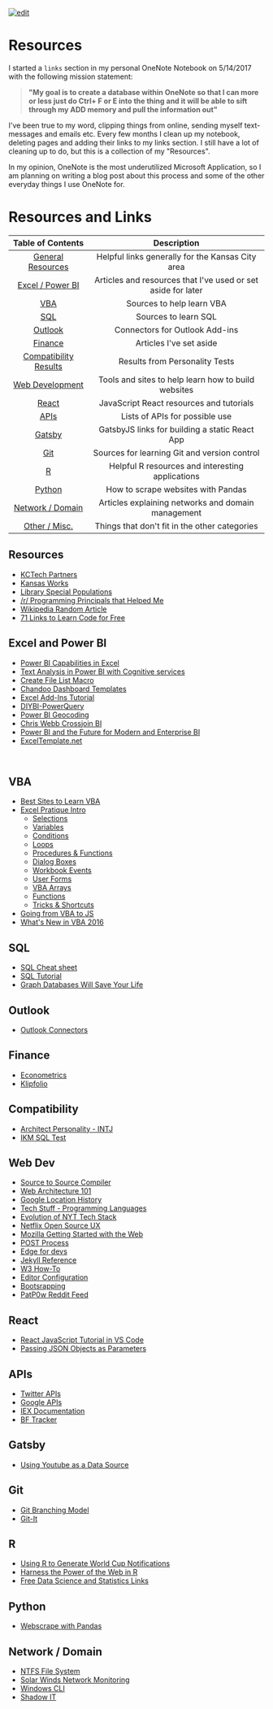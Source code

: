 <a href="https://github.com/prp1277/resources/edit/master/README.md"><img src="https://img.shields.io/github/issues/prp1277/resources.svg?label=edit%20this%20page&logo=github&style=plastic" alt="edit"/></a>


# Resources

I started a `links` section in my personal OneNote Notebook on 5/14/2017 with the following mission statement:

> **"My goal is to create a database within OneNote so that I can more or less just do Ctrl+ F or E into the thing and it will be able to sift through my ADD memory and pull the information out"**

I've been true to my word, clipping things from online, sending myself text-messages and emails etc. Every few months I clean up my notebook, deleting pages and adding their links to my links section. I still have a lot of cleaning up to do, but this is a collection of my "Resources".

In my opinion, OneNote is the most underutilized Microsoft Application, so I am planning on writing a blog post about this process and some of the other everyday things I use OneNote for.

# Resources and Links

| Table of Contents | Description | 
|:-----:|:-----:|
| [General Resources](https://github.com/prp1277/resources#resources) | Helpful links generally for the Kansas City area             |
| [Excel / Power BI](https://github.com/prp1277/resources#excel-and-power-bi) | Articles and resources that I've used or set aside for later |
| [VBA](https://github.com/prp1277/resources#VBA) | Sources to help learn VBA |
| [SQL](https://github.com/prp1277/resources#SQL) | Sources to learn SQL |
| [Outlook](https://github.com/prp1277/resources#Outlook) | Connectors for Outlook Add-ins |
| [Finance](https://github.com/prp1277/resources#Finance) | Articles I've set aside |
| [Compatibility Results](https://github.com/prp1277/resources#Compatibility) | Results from Personality Tests |
| [Web Development](https://github.com/prp1277/resources#Web-Dev) | Tools and sites to help learn how to build websites |
| [React](https://github.com/prp1277/resources#React) | JavaScript React resources and tutorials |
| [APIs](https://github.com/prp1277/resources#APIs) | Lists of APIs for possible use |
| [Gatsby](https://github.com/prp1277/resources#Gatsby) | GatsbyJS links for building a static React App |
| [Git](https://github.com/prp1277/resources#Git) | Sources for learning Git and version control |
| [R](https://github.com/prp1277/resources#R) | Helpful R resources and interesting applications |
| [Python](https://github.com/prp1277/resources#Python) | How to scrape websites with Pandas |
| [Network / Domain](https://github.com/prp1277/resources#network--domain) | Articles explaining networks and domain management |
| [Other / Misc.](https://github.com/prp1277/resources#other-misc) | Things that don't fit in the other categories |

## Resources

- [KCTech Partners](http://www.kctechcouncil.com/partners) <br/>
- [Kansas Works](https://www.kansasworks.com/ada/r/jobs/10621165) <br/>
- [Library Special Populations](https://www.kclibrary.org/business-career/find-job/find-employment-special-populations) <br/>
- [/r/ Programming Principals that Helped Me](https://www.reddit.com/r/learnprogramming/comments/8kvo5s/programming_principles_that_helped_me/?st=JHFQLU5J&sh=aa898404) <br/>
- [Wikipedia Random Article](https://en.wikipedia.org/wiki/Special:Random) <br/>
- [71 Links to Learn Code for Free](https://learntocodewith.me/posts/code-for-free/) <br/>

## Excel and Power BI

- [Power BI Capabilities in Excel](https://dev.office.com/blogs/azure-machine-learning-javascript-custom-functions-and-power-bi-custom-visuals-further-expand-developers-capabilities-with-excel) <br/>
- [Text Analysis in Power BI with Cognitive services](https://www.youtube.com/watch?v=WWod8ETS7J8) <br/>
- [Create File List Macro](https://www.myonlinetraininghub.com/Create-Hyperlinked-List-of-Files-in-Subfolders) <br/>
- [Chandoo Dashboard Templates](http://chandoo.org/dbt/index.html) <br/>
- [Excel Add-Ins Tutorial](https://docs.microsoft.com/en-us/office/dev/add-ins/tutorials/excel-tutorial) <br/>
- [DIYBI-PowerQuery](C:\Users\prp12.000\OneDrive\Documents\Reinhart\Resources\DIYBI-PowerQuery) <br/>
- [Power BI Geocoding](https://msdn.microsoft.com/en-us/library/ff701714.aspx) <br/>
- [Chris Webb Crossjoin BI](https://blog.crossjoin.co.uk/) <br/>
- [Power BI and the Future for Modern and Enterprise BI](https://www.microsoft.com/en-us/businessapplicationssummit/video/BAS2018-204)
- [ExcelTemplate.net](https://exceltemplate.net)

<br/>

## VBA

- [Best Sites to Learn VBA](https://blog.cometdocs.com/the-best-places-to-learn-vba-online) <br/>
- [Excel Pratique Intro](https://www.excel-pratique.com/en/vba/introduction.php) <br/>
  - [Selections](https://www.excel-pratique.com/en/vba/selections.php) <br/>
  - [Variables](https://www.excel-pratique.com/en/vba/variables.php) <br/>
  - [Conditions](https://www.excel-pratique.com/en/vba/conditions.php) <br/>
  - [Loops](https://www.excel-pratique.com/en/vba/loops.php) <br/>
  - [Procedures & Functions](https://www.excel-pratique.com/en/vba/procedures_functions.php) <br/>
  - [Dialog Boxes](https://www.excel-pratique.com/en/vba/dialog_boxes.php) <br/>
  - [Workbook Events](https://www.excel-pratique.com/en/vba/workbook_events.php) <br/>
  - [User Forms](https://www.excel-pratique.com/en/vba/userform.php) <br/>
  - [VBA Arrays](https://www.excel-pratique.com/en/vba/vba_arrays.php) <br/>
  - [Functions](https://www.excel-pratique.com/en/vba/vba_functions.php) <br/>
  - [Tricks & Shortcuts](https://www.excel-pratique.com/en/vba/vba_tricks.php) <br/>
- [Going from VBA to JS](https://blogs.msmvps.com/wordmeister/category/vba-js/) <br/>
- [What's New in VBA 2016](https://msdn.microsoft.com/en-us/vba/office-shared-vba/articles/what-s-new-for-vba-in-office-2016) <br/>

## SQL

- [SQL Cheat sheet](https://www.kdnuggets.com/2018/07/sql-cheat-sheet.html) <br/>
- [SQL Tutorial](http://sol.gfxile.net/g3/) <br/>
- [Graph Databases Will Save Your Life](https://www.youtube.com/watch?v=GekQqFZm7mA&t=204s) <br/>

## Outlook

- [Outlook Connectors](https://outlook.office.com/connectors/Home/Login?Client=Win32_Outlook&MailboxAddress=PowellPR%40hawks.rockhurst.edu&Culture=en-US&MailboxType=User&Category=Mail&src=inbox) <br/>

## Finance

- [Econometrics](https://www.bing.com/search?q=exconometrics&form=EDGTCT&qs=PF&cvid=294feca3c6e840998d1faa3fda70ae45&cc=US&setlang=en-US&PC=LSJS) <br/>
- [Klipfolio](https://www.klipfolio.com/) <br/>

## Compatibility

- [Architect Personality - INTJ](https://www.16personalities.com/intj-personality) <br/>
- [IKM SQL Test](https://online.ikmnet.com/test_result/showresult.cfm) <br/>

## Web Dev

- [Source to Source Compiler](https://en.wikipedia.org/wiki/Source-to-source_compiler) <br/>
- [Web Architecture 101](https://engineering.videoblocks.com/web-architecture-101-a3224e126947) <br/>
- [Google Location History](https://stackoverflow.com/questions/32332904/current-url-to-download-kml-data-from-google-location-history) <br/>
- [Tech Stuff - Programming Languages](https://open.spotify.com/episode/32eqHCWIpqsYf3xN3kKKJg?si=dRignF0tRsG32ye52BLfzQ) <br/>
- [Evolution of NYT Tech Stack](https://stackshare.io/posts/evolution-of-new-york-times-tech-stack) <br/>
- [Netflix Open Source UX](https://drive.google.com/drive/folders/1y4X8H56TS6M7AXAU7yIm0EyxhqNUy1sz) <br/>
- [Mozilla Getting Started with the Web](https://developer.mozilla.org/en-US/docs/Learn/Getting_started_with_the_web) <br/>
- [POST Process](https://www.lifewire.com/what-is-post-2625953) <br/>
- [Edge for devs](https://blogs.windows.com/msedgedev/2018/05/11/introducing-edge-devtools-protocol/) <br/>
- [Jekyll Reference](https://jekyllrb.com/docs/home/) <br/>
- [W3 How-To](https://www.w3schools.com/howto/howto_css_bottom_nav.asp) <br/>
- [Editor Configuration](http://editorconfig.org/) <br/>
- [Bootsrapping](https://bootsnipp.com/) <br/>
- [PatP0w Reddit Feed](https://www.reddit.com/.json?feed=4e6cf8d760d7d15b9f9b50288143800681feed51&user=PATP0W) <br/>

## React

- [React JavaScript Tutorial in VS Code](https://code.visualstudio.com/docs/nodejs/reactjs-tutorial) <br/>
- [Passing JSON Objects as Parameters ](https://stackoverflow.com/questions/5865442/how-to-pass-json-object-as-a-parameter-to-another-method) <br/>

## APIs

- [Twitter APIs](https://developer.twitter.com/en/use-cases/analyze) <br/>
- [Google APIs](https://docs.google.com/spreadsheets/d/e/2PACX-1vSagKTIeMWiRffzpL8vL9eu_BAr_2DSyBSQJKbWwPSOl0Z7JOhBQaIPenm4lYXXtEzZOdTGXCbd1U6D/pubhtml) <br/>
- [IEX Documentation](https://iextrading.com/developer/) <br/>
- [BF Tracker](https://battlefieldtracker.com/bf1/profile/xbox/imamiget1277/live) <br/>

## Gatsby

- [Using Youtube as a Data Source](https://dzone.com/articles/using-youtube-as-a-data-source-in-gatsbyjs) <br/>

## Git

- [Git Branching Model](https://nvie.com/posts/a-successful-git-branching-model/) <br/>
- [Git-It](http://jlord.us/git-it/index.html) <br/>

## R

- [Using R to Generate World Cup Notifications](https://www.openanalytics.eu/blog/2018/07/05/world-cup-notifications-with-r/) <br/>
- [Harness the Power of the Web in R](https://www.lucymcgowan.com/talk/asa_joint_statistical_meeting_2018/) <br/>
- [Free Data Science and Statistics Links](http://www.deeplytrivial.com/2017/10/statistics-sunday-free-data-science-and.html) <br/>

## Python

- [Webscrape with Pandas](http://blog.kaggle.com/2017/01/31/scraping-for-craft-beers-a-dataset-creation-tutorial/?utm_medium=email&utm_source=intercom&utm_campaign=new+user+onboarding) <br/>

## Network / Domain

- [NTFS File System](https://www.lifewire.com/ntfs-file-system-2625948) <br/>
- [Solar Winds Network Monitoring](https://www.solarwinds.com/free-tools) <br/>
- [Windows CLI](https://www.computerhope.com/issues/chusedos.htm) <br/>
- [Shadow IT](https://wikipedia.org/wiki/Shadow_IT) <br/>
